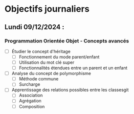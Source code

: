 # Objectifs journaliers

## Lundi 09/12/2024 :

### Programmation Orientée Objet - Concepts avancés

- [ ] Étudier le concept d'héritage
  - [ ] Fonctionnement du mode parent/enfant
  - [ ] Utilisation du mot clé super
  - [ ] Fonctionnalités étendues entre un parent et un enfant
- [ ] Analyse du concept de polymorphisme
  - [ ] Méthode commune
  - [ ] Surcharge
- [ ] Apprentissage des relations possibles entre les classesgit
  - [ ] Association
  - [ ] Agrégation
  - [ ] Composition